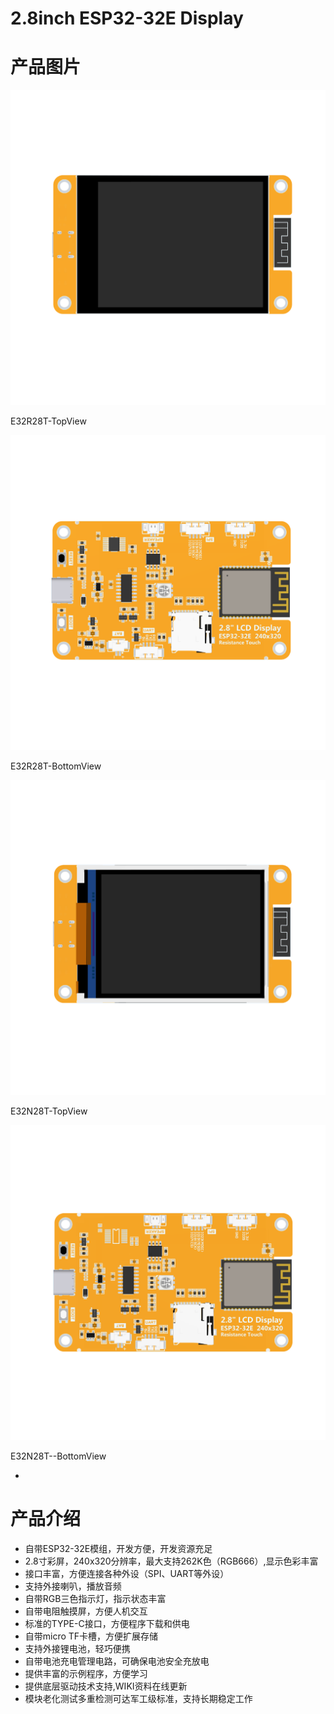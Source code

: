 # 2.8inch ESP32-32E Display

# 产品图片



![IMG_256](media/439fa700300f7db5f236c4a4b57a8e39.png)



E32R28T-TopView



![IMG_257](media/df46b81f03a44ba5d8d9ceae22bbf44c.png)



E32R28T-BottomView



![IMG_258](media/acb439da70251710e1970092baa384af.png)


E32N28T-TopView



![IMG_259](media/d6bd2057fb60894860119ef205f47435.png)

   

E32N28T--BottomView

-   

# 产品介绍

-   自带ESP32-32E模组，开发方便，开发资源充足
-   2.8寸彩屏，240x320分辨率，最大支持262K色（RGB666）,显示色彩丰富
-   接口丰富，方便连接各种外设（SPI、UART等外设）
-   支持外接喇叭，播放音频
-   自带RGB三色指示灯，指示状态丰富
-   自带电阻触摸屏，方便人机交互
-   标准的TYPE-C接口，方便程序下载和供电
-   自带micro TF卡槽，方便扩展存储
-   支持外接锂电池，轻巧便携
-   自带电池充电管理电路，可确保电池安全充放电
-   提供丰富的示例程序，方便学习
-   提供底层驱动技术支持,WIKI资料在线更新
-   模块老化测试多重检测可达军工级标准，支持长期稳定工作

